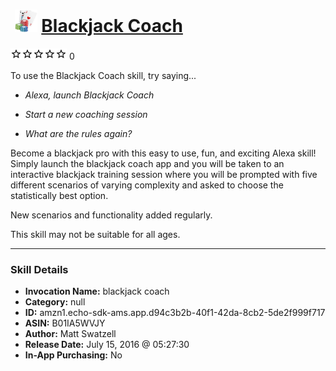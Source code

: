 # &nbsp;<img src="skill_icon" alt="Blackjack Coach icon" width="36"> [Blackjack Coach](http://alexa.amazon.com/#skills/amzn1.echo-sdk-ams.app.d94c3b2b-40f1-42da-8cb2-5de2f999f717)
![0 stars](../../images/ic_star_border_black_18dp_1x.png)![0 stars](../../images/ic_star_border_black_18dp_1x.png)![0 stars](../../images/ic_star_border_black_18dp_1x.png)![0 stars](../../images/ic_star_border_black_18dp_1x.png)![0 stars](../../images/ic_star_border_black_18dp_1x.png) 0

To use the Blackjack Coach skill, try saying...

* *Alexa, launch Blackjack Coach*

* *Start a new coaching session*

* *What are the rules again?*

Become a blackjack pro with this easy to use, fun, and exciting Alexa skill!  Simply launch the blackjack coach app and you will be taken to an interactive blackjack training session where you will be prompted with five different scenarios of varying complexity and asked to choose the statistically best option.  

New scenarios and functionality added regularly.

This skill may not be suitable for all ages.

***

### Skill Details

* **Invocation Name:** blackjack coach
* **Category:** null
* **ID:** amzn1.echo-sdk-ams.app.d94c3b2b-40f1-42da-8cb2-5de2f999f717
* **ASIN:** B01IA5WVJY
* **Author:** Matt Swatzell
* **Release Date:** July 15, 2016 @ 05:27:30
* **In-App Purchasing:** No
